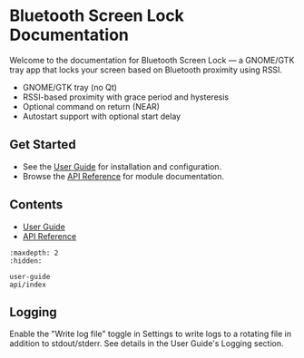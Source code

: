 # Bluetooth Screen Lock Documentation

Welcome to the documentation for Bluetooth Screen Lock — a GNOME/GTK tray app that locks your screen based on Bluetooth proximity using RSSI.

- GNOME/GTK tray (no Qt)
- RSSI-based proximity with grace period and hysteresis
- Optional command on return (NEAR)
- Autostart support with optional start delay

## Get Started

- See the [User Guide](user-guide.md) for installation and configuration.
- Browse the [API Reference](api/index.md) for module documentation.

## Contents

- [User Guide](user-guide.md)
- [API Reference](api/index.md)

```{toctree}
:maxdepth: 2
:hidden:

user-guide
api/index
```

## Logging

Enable the "Write log file" toggle in Settings to write logs to a rotating file in addition to stdout/stderr. See details in the User Guide's Logging section.
